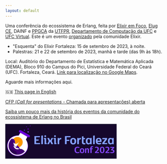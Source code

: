 ```yaml
---
layout: default
---
```



Uma conferência do ecossistema de Erlang, feita por [Elixir em Foco](http://elixiremfoco.com), [Elug CE](https://elug-ce.github.io/), DAINF e [PPGCA](https://ppgca.ct.utfpr.edu.br/) da [UTFPR](https://ppgca.ct.utfpr.edu.br/), [Departamento de Computação da UFC](https://dc.ufc.br/pt/) e [UFC Virtual](https://virtual.ufc.br/). Este é um evento [organizado](./organizacao.md) pela comunidade Elixir.

- "Esquenta" do Elixir Fortaleza: 15 de setembro de 2023, à noite.
- Palestras: 21 e 22 de setembro de 2023, manhã e tarde (das 9h às 18h).

Local: Auditório do Departamento de Estatística e Matemática Aplicada (DEMA), Bloco 910 do Campus do Pici, Universidade Federal do Ceará (UFC). Fortaleza, Ceará. [Link para localização no Google Maps](https://maps.app.goo.gl/NaYqoxgS12xayjAq8).

Aguarde mais informações aqui.

🇬🇧 [This page in English](http://elixiremfoco.github.io/elixirfortaleza/index_en)

[CFP (_Call for presentations_ - Chamada para apresentações) aberta](https://forms.gle/5xC22eaz6RqCkLz98) 


[Saiba um pouco mais da história dos eventos da comunidade do ecossistema de Erlang no Brasil](./historia.md)

<img src="./images/ArteCharleno.jpeg" width="70%">


<!-- <img src="./images/Fortaleza.jpg" width="70%"> -->

